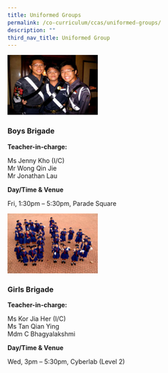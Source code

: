 ```yaml
---
title: Uniformed Groups
permalink: /co-curriculum/ccas/uniformed-groups/
description: ""
third_nav_title: Uniformed Group
---
```

<img src="/images/boysbrigade1.jpeg" 
     style="width:40%">
		 
### Boys Brigade

**Teacher-in-charge:**

Ms Jenny Kho (I/C)  <br>
Mr Wong Qin Jie <br>
Mr Jonathan Lau  

**Day/Time & Venue** 

Fri, 1:30pm – 5:30pm, Parade Square


<img src="/images/girlsbrigade1.jpeg" 
     style="width:40%">
### Girls Brigade

**Teacher-in-charge:**  

Ms Kor Jia Her (I/C) <br>
Ms Tan Qian Ying<br>
Mdm C Bhagyalakshmi  

**Day/Time & Venue**

Wed, 3pm – 5:30pm, Cyberlab (Level 2)